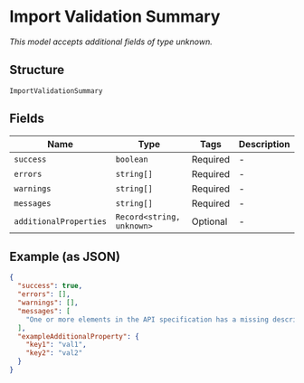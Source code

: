 
# Import Validation Summary

*This model accepts additional fields of type unknown.*

## Structure

`ImportValidationSummary`

## Fields

| Name | Type | Tags | Description |
|  --- | --- | --- | --- |
| `success` | `boolean` | Required | - |
| `errors` | `string[]` | Required | - |
| `warnings` | `string[]` | Required | - |
| `messages` | `string[]` | Required | - |
| `additionalProperties` | `Record<string, unknown>` | Optional | - |

## Example (as JSON)

```json
{
  "success": true,
  "errors": [],
  "warnings": [],
  "messages": [
    "One or more elements in the API specification has a missing description field."
  ],
  "exampleAdditionalProperty": {
    "key1": "val1",
    "key2": "val2"
  }
}
```

